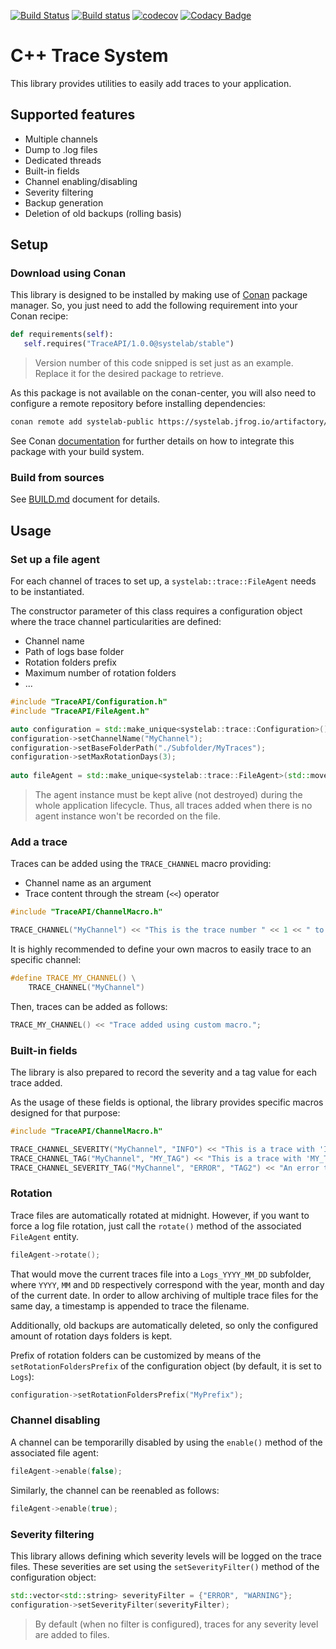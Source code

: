 [![Build Status](https://travis-ci.org/systelab/cpp-trace-api.svg?branch=master)](https://travis-ci.org/systelab/cpp-trace-api)
[![Build status](https://ci.appveyor.com/api/projects/status/h5mevc6dpunulq13?svg=true)](https://ci.appveyor.com/project/systelab/cpp-trace-api)
[![codecov](https://codecov.io/gh/systelab/cpp-trace-api/branch/master/graph/badge.svg)](https://codecov.io/gh/systelab/cpp-trace-api)
[![Codacy Badge](https://app.codacy.com/project/badge/Grade/afb821612838478bb85fff39a7fe5b88)](https://www.codacy.com/gh/systelab/cpp-trace-api/dashboard?utm_source=github.com&amp;utm_medium=referral&amp;utm_content=systelab/cpp-trace-api&amp;utm_campaign=Badge_Grade)


# C++ Trace System

This library provides utilities to easily add traces to your application.

## Supported features

* Multiple channels
* Dump to .log files
* Dedicated threads
* Built-in fields
* Channel enabling/disabling
* Severity filtering
* Backup generation
* Deletion of old backups (rolling basis)


## Setup

### Download using Conan

This library is designed to be installed by making use of [Conan](https://conan.io/) package manager. So, you just need to add the following requirement into your Conan recipe:

```python
def requirements(self):
   self.requires("TraceAPI/1.0.0@systelab/stable")
```

> Version number of this code snipped is set just as an example. Replace it for the desired package to retrieve.

As this package is not available on the conan-center, you will also need to configure a remote repository before installing dependencies:

```bash
conan remote add systelab-public https://systelab.jfrog.io/artifactory/api/conan/cpp-conan-production-local
```

See Conan [documentation](https://docs.conan.io/en/latest/) for further details on how to integrate this package with your build system.

### Build from sources

See [BUILD.md](BUILD.md) document for details.


## Usage

### Set up a file agent

For each channel of traces to set up, a `systelab::trace::FileAgent` needs to be instantiated. 

The constructor parameter of this class requires a configuration object where the trace channel particularities are defined:
* Channel name
* Path of logs base folder
* Rotation folders prefix
* Maximum number of rotation folders
* ...

```cpp
#include "TraceAPI/Configuration.h"
#include "TraceAPI/FileAgent.h"

auto configuration = std::make_unique<systelab::trace::Configuration>();
configuration->setChannelName("MyChannel");
configuration->setBaseFolderPath("./Subfolder/MyTraces");
configuration->setMaxRotationDays(3);
			
auto fileAgent = std::make_unique<systelab::trace::FileAgent>(std::move(configuration));
```

> The agent instance must be kept alive (not destroyed) during the whole application lifecycle. Thus, all traces added when there is no agent instance won't be recorded on the file.

### Add a trace

Traces can be added using the `TRACE_CHANNEL` macro providing:
* Channel name as an argument
* Trace content through the stream (`<<`) operator

```cpp
#include "TraceAPI/ChannelMacro.h"

TRACE_CHANNEL("MyChannel") << "This is the trace number " << 1 << " to add";
```

It is highly recommended to define your own macros to easily trace to an specific channel:

```cpp
#define TRACE_MY_CHANNEL() \
    TRACE_CHANNEL("MyChannel")
```

Then, traces can be added as follows:

```cpp
TRACE_MY_CHANNEL() << "Trace added using custom macro.";
```

### Built-in fields

The library is also prepared to record the severity and a tag value for each trace added.

As the usage of these fields is optional, the library provides specific macros designed for that purpose:

```cpp
#include "TraceAPI/ChannelMacro.h"

TRACE_CHANNEL_SEVERITY("MyChannel", "INFO") << "This is a trace with 'INFO' severity";
TRACE_CHANNEL_TAG("MyChannel", "MY_TAG") << "This is a trace with 'MY_TAG' tag";
TRACE_CHANNEL_SEVERITY_TAG("MyChannel", "ERROR", "TAG2") << "An error trace with 'TAG2' tag";
```

### Rotation

Trace files are automatically rotated at midnight. However, if you want to force a log file rotation, just call the `rotate()` method of the associated `FileAgent` entity.

```cpp
fileAgent->rotate();
```

That would move the current traces file into a `Logs_YYYY_MM_DD` subfolder, where `YYYY`, `MM` and `DD` respectively correspond with the year, month and day of the current date. In order to allow archiving of multiple trace files for the same day, a timestamp is appended to trace the filename.

Additionally, old backups are automatically deleted, so only the configured amount of rotation days folders is kept.

Prefix of rotation folders can be customized by means of the `setRotationFoldersPrefix` of the configuration object (by default, it is set to `Logs`):

```cpp
configuration->setRotationFoldersPrefix("MyPrefix");
```

### Channel disabling

A channel can be temporarilly disabled by using the `enable()` method of the associated file agent:

```cpp
fileAgent->enable(false);
```

Similarly, the channel can be reenabled as follows:

```cpp
fileAgent->enable(true);
```

### Severity filtering

This library allows defining which severity levels will be logged on the trace files. These severities are set using the `setSeverityFilter()` method of the configuration object:

```cpp
std::vector<std::string> severityFilter = {"ERROR", "WARNING"};
configuration->setSeverityFilter(severityFilter);
```

> By default (when no filter is configured), traces for any severity level are added to files.


